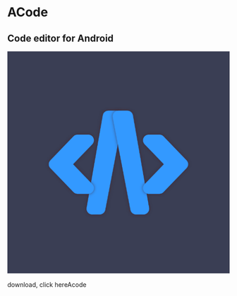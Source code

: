 # ACode
## Code editor for Android 

<img src="https://github.com/issamiso/ACode/raw/main/Acode.png">



download, click here<a src="https://github.com/issamiso/ACode/raw/main/ACode.apk">Acode</a>





